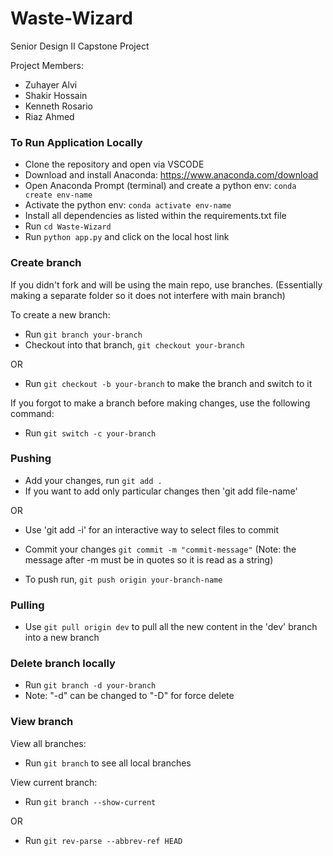 # Waste-Wizard
Senior Design II Capstone Project 

Project Members: 
- Zuhayer Alvi
- Shakir Hossain
- Kenneth Rosario
- Riaz Ahmed

### To Run Application Locally
- Clone the repository and open via VSCODE
- Download and install Anaconda: https://www.anaconda.com/download
- Open Anaconda Prompt (terminal) and create a python env: `conda create env-name`
- Activate the python env: `conda activate env-name`
- Install all dependencies as listed within the requirements.txt file
- Run `cd Waste-Wizard`
- Run `python app.py` and click on the local host link 

### Create branch

If you didn't fork and will be using the main repo, use branches. (Essentially making a separate folder so it does not interfere with main branch)

To create a new branch: 
- Run `git branch your-branch`
- Checkout into that branch, `git checkout your-branch`

OR
- Run `git checkout -b your-branch` to make the branch and switch to it

If you forgot to make a branch before making changes, use the following command:
- Run `git switch -c your-branch`

### Pushing

- Add your changes, run `git add .`
- If you want to add only particular changes then 'git add file-name'

OR

- Use 'git add -i' for an interactive way to select files to commit
  
- Commit your changes `git commit -m "commit-message"` (Note: the message after -m must be in quotes so it is read as a string)
- To push run, `git push origin your-branch-name`

### Pulling 

- Use `git pull origin dev` to pull all the new content in the 'dev' branch into a new branch

### Delete branch locally

- Run `git branch -d your-branch`
- Note: "-d" can be changed to "-D" for force delete

### View branch

View all branches:

- Run `git branch` to see all local branches

View current branch:

- Run `git branch --show-current`

OR

- Run `git rev-parse --abbrev-ref HEAD`
